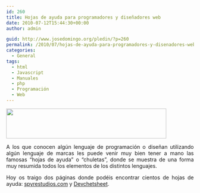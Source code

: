 ```yaml
---
id: 260
title: Hojas de ayuda para programadores y diseñadores web
date: 2010-07-12T15:44:30+00:00
author: admin

guid: http://www.josedomingo.org/pledin/?p=260
permalink: /2010/07/hojas-de-ayuda-para-programadores-y-disenadores-web/
categories:
  - General
tags:
  - html
  - Javascript
  - Manuales
  - php
  - Programación
  - Web
---
```

<p style="text-align: justify;">
  <img class="aligncenter" title="devsheet" src="http://devcheatsheet.com/static/images/logo2.gif" alt="" width="430" height="80" />
</p>

<p style="text-align: justify;">
  A los que conocen algún lenguaje de programación o diseñan utilizando algún lenguaje de marcas les puede venir muy bien tener a mano las famosas &#8220;hojas de ayuda&#8221; o &#8220;chuletas&#8221;, donde se muestra de una forma muy resumida todos los elementos de los distintos lenguajes.
</p>

<p style="text-align: justify;">
  Hoy os traigo dos páginas donde podéis encontrar cientos de hojas de ayuda: <a href="http://spyrestudios.com/mega-collection-of-cheatsheets-for-designer-developers/" target="_blank">spyrestudios.com</a> y <a title="Devcheatsheet" href="http://devcheatsheet.com/" target="_blank">Devchetsheet</a>.
</p>

<!-- AddThis Advanced Settings generic via filter on the_content -->

<!-- AddThis Share Buttons generic via filter on the_content -->